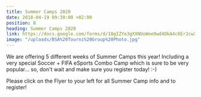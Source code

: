 ```yaml
---
title: Summer Camps 2020
date: 2018-04-19 09:39:00 +02:00
position: 8
heading: Summer Camps 2020
link: https://docs.google.com/forms/d/18gIZYo3gXXNUoWee0wd4DkA4c6Er2cwXPciWNggyp04/edit
image: "/uploads/BSA%20Tourni%20Group%20Photo.jpg"
---
```


We are offering 5 different weeks of Summer Camps this year! Including a very special Soccer + FIFA eSports Combo Camp which is sure to be very popular... so, don't wait and make sure you register today! :-)

Please click on the Flyer to your left for all Summer Camp info and to register!